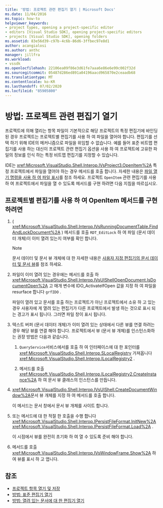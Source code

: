 ```yaml
---
title: '방법: 프로젝트 관련 편집기 열기 | Microsoft Docs'
ms.date: 11/04/2016
ms.topic: how-to
helpviewer_keywords:
- project types, opening a project-specific editor
- editors [Visual Studio SDK], opening project-specific editors
- projects [Visual Studio SDK], opening folders
ms.assetid: 83e56d39-c97b-4c6b-86d6-3ffbec97e8d1
author: acangialosi
ms.author: anthc
manager: jillfra
ms.workload:
- vssdk
ms.openlocfilehash: 22106ea09f86e3d61fe7aaa6e86e6e99c002f32d
ms.sourcegitcommit: 05487d286ed891a04196aacd965870e2ceaadb68
ms.translationtype: MT
ms.contentlocale: ko-KR
ms.lasthandoff: 07/02/2020
ms.locfileid: "85905800"
---
```

# <a name="how-to-open-project-specific-editors"></a>방법: 프로젝트 관련 편집기 열기
프로젝트에 의해 열리는 항목 파일이 기본적으로 해당 프로젝트의 특정 편집기에 바인딩된 경우 프로젝트는 프로젝트별 편집기를 사용 하 여 파일을 열어야 합니다. 편집기를 선택 하기 위해 IDE의 메커니즘으로 파일을 위임할 수 없습니다. 예를 들어 표준 비트맵 편집기를 사용 하는 대신이 프로젝트 관련 편집기 옵션을 사용 하 여 프로젝트에 고유한 파일의 정보를 인식 하는 특정 비트맵 편집기를 지정할 수 있습니다.

 IDE는 <xref:Microsoft.VisualStudio.Shell.Interop.IVsProject3.OpenItem%2A> 특정 프로젝트에서 파일을 열어야 하는 경우 메서드를 호출 합니다. 자세한 내용은 [파일 열기 명령을 사용 하 여 파일 표시](../extensibility/internals/displaying-files-by-using-the-open-file-command.md)를 참조 하세요. 프로젝트 `OpenItem` 관련 편집기를 사용 하 여 프로젝트에서 파일을 열 수 있도록 메서드를 구현 하려면 다음 지침을 따르십시오.

## <a name="to-implement-the-openitem-method-with-a-project-specific-editor"></a>프로젝트별 편집기를 사용 하 여 OpenItem 메서드를 구현 하려면

1. ( <xref:Microsoft.VisualStudio.Shell.Interop.IVsRunningDocumentTable.FindAndLockDocument%2A> ) 메서드를 호출 `RDT_EditLock` 하 여 파일 (문서 데이터 개체)이 이미 열려 있는지 여부를 확인 합니다.

    > [!NOTE]
    > 문서 데이터 및 문서 뷰 개체에 대 한 자세한 내용은 [사용자 지정 편집기의 문서 데이터 및 문서 뷰](../extensibility/document-data-and-document-view-in-custom-editors.md)를 참조 하세요.

2. 파일이 이미 열려 있는 경우에는 메서드를 호출 하 <xref:Microsoft.VisualStudio.Shell.Interop.IVsUIShellOpenDocument.IsDocumentOpen%2A> 고 매개 변수에 IDO_ActivateIfOpen 값을 지정 하 여 파일을 resurface 합니다 `grfIDO` .

     파일이 열려 있고 문서를 호출 하는 프로젝트가 아닌 프로젝트에서 소유 하 고 있는 경우 사용자에 게 열려 있는 편집기가 다른 프로젝트에서 발생 하는 것으로 표시 되는 경고가 표시 됩니다. 그러면 파일 창이 표시 됩니다.

3. 텍스트 버퍼 (문서 데이터 개체)가 이미 열려 있는 상태에서 다른 뷰를 연결 하려는 경우 해당 뷰를 연결 해야 합니다. 프로젝트에서 뷰 (문서 뷰 개체)를 인스턴스화하는 권장 방법은 다음과 같습니다.

    1. `QueryService`서비스에서를 호출 하 여 인터페이스에 대 한 포인터를 <xref:Microsoft.VisualStudio.Shell.Interop.SLocalRegistry> 가져옵니다 <xref:Microsoft.VisualStudio.Shell.Interop.ILocalRegistry2> .

    2. 메서드를 호출 <xref:Microsoft.VisualStudio.Shell.Interop.ILocalRegistry2.CreateInstance%2A> 하 여 문서 뷰 클래스의 인스턴스를 만듭니다.

4. <xref:Microsoft.VisualStudio.Shell.Interop.IVsUIShell.CreateDocumentWindow%2A>문서 뷰 개체를 지정 하 여 메서드를 호출 합니다.

     이 메서드는 문서 창에서 문서 뷰 개체를 사이트 합니다.

5. 또는 메서드에 대 한 적절 한 호출을 수행 합니다 <xref:Microsoft.VisualStudio.Shell.Interop.IPersistFileFormat.InitNew%2A> <xref:Microsoft.VisualStudio.Shell.Interop.IPersistFileFormat.Load%2A> .

     이 시점에서 뷰를 완전히 초기화 하 여 열 수 있도록 준비 해야 합니다.

6. 메서드를 호출 <xref:Microsoft.VisualStudio.Shell.Interop.IVsWindowFrame.Show%2A> 하 여 뷰를 표시 하 고 엽니다.

## <a name="see-also"></a>참조
- [프로젝트 항목 열기 및 저장](../extensibility/internals/opening-and-saving-project-items.md)
- [방법: 표준 편집기 열기](../extensibility/how-to-open-standard-editors.md)
- [방법: 열려 있는 문서에 대 한 편집기 열기](../extensibility/how-to-open-editors-for-open-documents.md)
